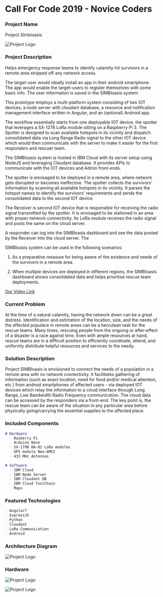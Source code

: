 # Call For Code 2019 - Novice Coders

### Project Name

Project Simbioasis

![Project Logo](https://novice-coders.github.io/CFC2019/img/logo.png)

### Project Description

Helps emergency response teams to identify calamity-hit survivors in a remote area stripped off any network access. 

The target-user would ideally install an app in their android smartphone. The app would enable the target-users to register themselves with some basic info. The user information is saved in the SIMBIoasis system.

This prototype employs a multi-platform system consisting of two IOT devices, a node server with cloudant database, a resource and notification management interface written in Angular, and an (optional) Android app.

The workflow essentially starts from one deployable IOT device, the spotter that leverages a SX-1278 LoRa module sitting on a Raspberry Pi 3. The Spotter is designed to scan available hotspots in its vicinity and dispatch consolidated data via Long Range Radio signal to the other IOT device which would then communicate with the server to make it easier for the first responders and rescuer team.

The SIMBIoasis system is hosted in IBM Cloud with its server setup using NodeJS and leveraging Cloudant database. It provides APIs to communicate with the IOT devices and Admin front-ends.

The spotter is envisaged to be deployed in a remote area, where network gets disrupted or becomes ineffective. The spotter collects the survivors' information by scanning all available hotspots in its vicinity. It parses the hotspot names to identify the survivors' requirements and sends the consolidated data to the second IOT device.

The Receiver is second IOT device that is responsible for receiving the radio signal transmitted by the spotter. It is envisaged to be stationed in an area with proper network connectivity. Its LoRa module receives the radio signal and posts the same on the cloud server.

A responder can log into the SIMBIoasis dashboard and see the data posted by the Receiver into the cloud server. The 

SIMBIoasis system can be used in the following scenarios:

1. As a preparative measure for being aware of the existence and needs of the survivors in a remote area.

2. When multiple devices are deployed in different regions, the SIMBIoasis dashboard shows consolidated data and helps prioritise rescue team deployments.

[Our Video Link](https://youtu.be/13ciaZIJRsw)

### Current Problem

At the time of a natural calamity, having the network down can be a great distress. Identification and estimation of the location, size, and the needs of the affected populace in remote areas can be a herculean task for the rescue teams. Many times, rescuing people from the ongoing or after-effect of a disaster is a race against time. Even with ample resources at hand, rescue teams are in a difficult position to efficiently coordinate, attend, and uniformly distribute helpful resources and services to the needy.

### Solution Description

Project SIMBIoasis is envisioned to connect the needs of a population in a remote area with no network connectivity. It facilitates gathering of information (such as exact location, need for food and/or medical attention, etc.) from android smartphones of affected users - via deployed IOT devices which relay the information to a cloud interface through Long Range, Low Bandwidth Radio Frequency communication. The cloud data can be accessed by the responders via a front-end. The key point is, the rescue team can be aware of the situation in any particular area before physically going/carrying the essential supplies to the affected place.

### Included Components

```markdown
# Hardware 
  - Rasberry Pi
  - Arduino Nano
  - SX-1798 RA-02 LoRa modules
  - GPS module Neo-6MV2
  - 433 MHz Antennas
  
# Software
  - IBM Cloud
  - IBM Node Server
  - IBM Cloudant DB
  - IBM Cloud ToolChain
  - Maps
```

### Featured Technologies

```markdown
- Angular7
- ExpressJS
- Python
- Cloudant
- LoRa Communication
- Android 
```

### Architecture Diagram

![Project Logo](https://novice-coders.github.io/CFC2019/img/ArchitectureDiagram.png)

### Hardware

![Project Logo](https://novice-coders.github.io/CFC2019/img/RecModule.png)

![Project Logo](https://novice-coders.github.io/CFC2019/img/SenderModule.png)
